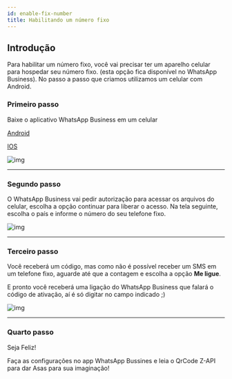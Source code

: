 ```yaml
---
id: enable-fix-number
title: Habilitando um número fixo
---
```


## Introdução

Para habilitar um número fixo, você vai precisar ter um aparelho celular para hospedar seu número fixo. (esta opção fica disponível no WhatsApp Business). No passo a passo que criamos utilizamos um celular com Android.

### Primeiro passo

Baixe o aplicativo WhatsApp Business em um celular

[Android]

[IOS]

[android]: https://play.google.com/store/apps/details?id=com.whatsapp.w4b&hl=pt_BR&gl=US
[ios]: https://apps.apple.com/us/app/whatsapp-business/id1386412985

![img](../../img/WAB.jpeg)

---

### Segundo passo

O WhatsApp Business vai pedir autorização para acessar os arquivos do celular, escolha a opção continuar para liberar o acesso. Na tela seguinte, escolha o país e informe o número do seu telefone fixo.

![img](../../img/WABTermos.png)

---

### Terceiro passo

Você receberá um código, mas como não é possível receber um SMS em um telefone fixo, aguarde até que a contagem e escolha a opção **Me ligue**.

E pronto você receberá uma ligação do WhatsApp Business que falará o código de ativação, aí é só digitar no campo indicado ;)

![img](../../img/WABCodigo.png)

---

### Quarto passo

Seja Feliz!

Faça as configurações no app WhatsApp Bussines e leia o QrCode Z-API para dar Asas para sua imaginação!
